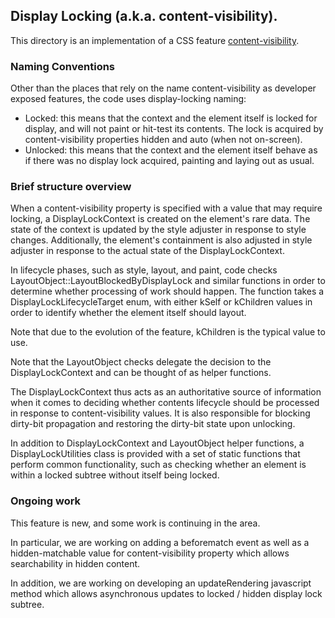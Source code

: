 ## Display Locking (a.k.a. content-visibility).

This directory is an implementation of a CSS feature
[content-visibility](https://drafts.csswg.org/css-contain/#content-visibility).

### Naming Conventions

Other than the places that rely on the name content-visibility as developer
exposed features, the code uses display-locking naming:

* Locked: this means that the context and the element itself is locked for
  display, and will not paint or hit-test its contents. The lock is acquired by
  content-visibility properties hidden and auto (when not on-screen).
* Unlocked: this means that the context and the element itself behave as if
  there was no display lock acquired, painting and laying out as usual.

### Brief structure overview

When a content-visibility property is specified with a value that may require
locking, a DisplayLockContext is created on the element's rare data. The state
of the context is updated by the style adjuster in response to style changes.
Additionally, the element's containment is also adjusted in style adjuster in
response to the actual state of the DisplayLockContext.

In lifecycle phases, such as style, layout, and paint, code checks
LayoutObject::LayoutBlockedByDisplayLock and similar functions in order to
determine whether processing of work should happen. The function takes a
DisplayLockLifecycleTarget enum, with either kSelf or kChildren values in order
to identify whether the element itself should layout.

Note that due to the evolution of the feature, kChildren is the typical value to
use.

Note that the LayoutObject checks delegate the decision to the
DisplayLockContext and can be thought of as helper functions.

The DisplayLockContext thus acts as an authoritative source of information when
it comes to deciding whether contents lifecycle should be processed in response
to content-visibility values. It is also responsible for blocking dirty-bit
propagation and restoring the dirty-bit state upon unlocking.

In addition to DisplayLockContext and LayoutObject helper functions, a
DisplayLockUtilities class is provided with a set of static functions that
perform common functionality, such as checking whether an element is within a
locked subtree without itself being locked.

### Ongoing work

This feature is new, and some work is continuing in the area.

In particular, we are working on adding a beforematch event as well as a
hidden-matchable value for content-visibility property which allows
searchability in hidden content.

In addition, we are working on developing an updateRendering javascript method
which allows asynchronous updates to locked / hidden display lock subtree.
